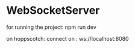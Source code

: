 # WebSocketServer

for running the project:
npm run dev


on hoppscotch:
connect on :
ws://localhost:8080
